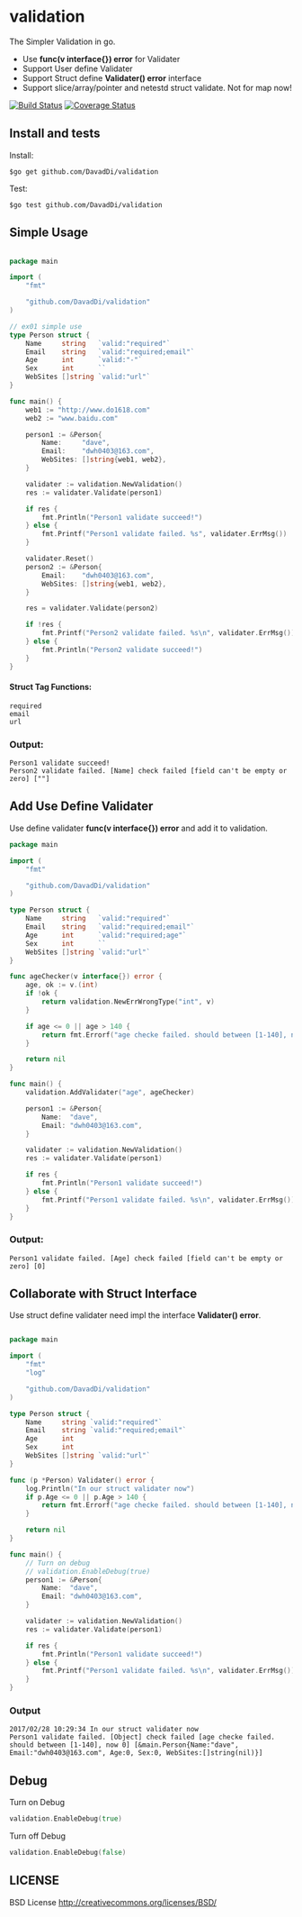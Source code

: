 validation
=====================
 
The Simpler Validation in go. 

* Use **func(v interface{}) error** for Validater
* Support User define Validater
* Support Struct define **Validater() error** interface
* Support slice/array/pointer and netestd struct validate. Not for map now!

[![Build Status](http://img.shields.io/travis/DavadDi/validation.svg?style=flat-square)](https://travis-ci.org/DavadDi/validation)
[![Coverage Status](http://img.shields.io/coveralls/DavadDi/validation.svg?style=flat-square)](https://coveralls.io/r/DavadDi/validation)

## Install and tests

Install:

```
$go get github.com/DavadDi/validation
```

Test:

```
$go test github.com/DavadDi/validation
```


## Simple Usage

```go

package main

import (
	"fmt"

	"github.com/DavadDi/validation"
)

// ex01 simple use
type Person struct {
	Name     string   `valid:"required"`
	Email    string   `valid:"required;email"`
	Age      int      `valid:"-"`
	Sex      int      ``
	WebSites []string `valid:"url"`
}

func main() {
	web1 := "http://www.do1618.com"
	web2 := "www.baidu.com"

	person1 := &Person{
		Name:     "dave",
		Email:    "dwh0403@163.com",
		WebSites: []string{web1, web2},
	}

	validater := validation.NewValidation()
	res := validater.Validate(person1)

	if res {
		fmt.Println("Person1 validate succeed!")
	} else {
		fmt.Printf("Person1 validate failed. %s", validater.ErrMsg())
	}

	validater.Reset()
	person2 := &Person{
		Email:    "dwh0403@163.com",
		WebSites: []string{web1, web2},
	}

	res = validater.Validate(person2)

	if !res {
		fmt.Printf("Person2 validate failed. %s\n", validater.ErrMsg())
	} else {
		fmt.Println("Person2 validate succeed!")
	}
}
```

#### Struct Tag Functions:
	required
	email
	url

### Output:
	Person1 validate succeed!
	Person2 validate failed. [Name] check failed [field can't be empty or zero] [""]

## Add Use Define Validater

Use define validater **func(v interface{}) error** and add it to validation.

```go
package main

import (
	"fmt"

	"github.com/DavadDi/validation"
)

type Person struct {
	Name     string   `valid:"required"`
	Email    string   `valid:"required;email"`
	Age      int      `valid:"required;age"`
	Sex      int      ``
	WebSites []string `valid:"url"`
}

func ageChecker(v interface{}) error {
	age, ok := v.(int)
	if !ok {
		return validation.NewErrWrongType("int", v)
	}

	if age <= 0 || age > 140 {
		return fmt.Errorf("age checke failed. should between [1-140], now %d", age)
	}

	return nil
}

func main() {
	validation.AddValidater("age", ageChecker)

	person1 := &Person{
		Name:  "dave",
		Email: "dwh0403@163.com",
	}

	validater := validation.NewValidation()
	res := validater.Validate(person1)

	if res {
		fmt.Println("Person1 validate succeed!")
	} else {
		fmt.Printf("Person1 validate failed. %s\n", validater.ErrMsg())
	}
}

```

### Output:

	Person1 validate failed. [Age] check failed [field can't be empty or zero] [0]

## Collaborate with Struct Interface
Use struct define validater need impl the interface **Validater() error**.

```go

package main

import (
	"fmt"
	"log"

	"github.com/DavadDi/validation"
)

type Person struct {
	Name     string `valid:"required"`
	Email    string `valid:"required;email"`
	Age      int
	Sex      int
	WebSites []string `valid:"url"`
}

func (p *Person) Validater() error {
	log.Println("In our struct validater now")
	if p.Age <= 0 || p.Age > 140 {
		return fmt.Errorf("age checke failed. should between [1-140], now %d", p.Age)
	}

	return nil
}

func main() {
	// Turn on debug
	// validation.EnableDebug(true)
	person1 := &Person{
		Name:  "dave",
		Email: "dwh0403@163.com",
	}

	validater := validation.NewValidation()
	res := validater.Validate(person1)

	if res {
		fmt.Println("Person1 validate succeed!")
	} else {
		fmt.Printf("Person1 validate failed. %s\n", validater.ErrMsg())
	}
}


```

### Output

	2017/02/28 10:29:34 In our struct validater now
	Person1 validate failed. [Object] check failed [age checke failed. should between [1-140], now 0] [&main.Person{Name:"dave", Email:"dwh0403@163.com", Age:0, Sex:0, WebSites:[]string(nil)}]

## Debug

Turn on Debug

```go
validation.EnableDebug(true)
```

Turn off Debug

```go
validation.EnableDebug(false)
```

## LICENSE

BSD License http://creativecommons.org/licenses/BSD/

